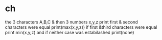 # ch
the 3 characters A,B,C & then 3 numbers x,y,z print first & second characters were equal print(max(x,y,z)) 
if first &third characters were equal print min(x,y,z) and if neither case was estabilashed  print(none) 
